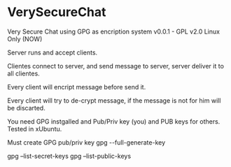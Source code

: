 # VerySecureChat
Very Secure Chat using GPG as encription system
v0.0.1 - GPL v2.0
Linux Only (NOW)

Server runs and accept clients.

Clientes connect to server, and send message to server, server deliver it to all clientes.

Every client will encript message before send it.

Every client will try to de-crypt message, if the message is not for him will be discarted.

You need GPG instgalled and Pub/Priv key (you) and PUB keys for others.
Tested in xUbuntu.


Must create GPG pub/priv key
gpg --full-generate-key

gpg –list-secret-keys
gpg –list-public-keys
